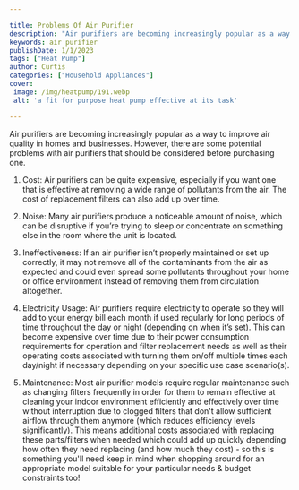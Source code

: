 ```yaml
---

title: Problems Of Air Purifier
description: "Air purifiers are becoming increasingly popular as a way to improve air quality in homes and businesses. However, there are some p...get more detail"
keywords: air purifier
publishDate: 1/1/2023
tags: ["Heat Pump"]
author: Curtis
categories: ["Household Appliances"]
cover: 
 image: /img/heatpump/191.webp
 alt: 'a fit for purpose heat pump effective at its task'

---
```


Air purifiers are becoming increasingly popular as a way to improve air quality in homes and businesses. However, there are some potential problems with air purifiers that should be considered before purchasing one.

1. Cost: Air purifiers can be quite expensive, especially if you want one that is effective at removing a wide range of pollutants from the air. The cost of replacement filters can also add up over time. 

2. Noise: Many air purifiers produce a noticeable amount of noise, which can be disruptive if you’re trying to sleep or concentrate on something else in the room where the unit is located. 

3. Ineffectiveness: If an air purifier isn’t properly maintained or set up correctly, it may not remove all of the contaminants from the air as expected and could even spread some pollutants throughout your home or office environment instead of removing them from circulation altogether. 

4. Electricity Usage: Air purifiers require electricity to operate so they will add to your energy bill each month if used regularly for long periods of time throughout the day or night (depending on when it’s set). This can become expensive over time due to their power consumption requirements for operation and filter replacement needs as well as their operating costs associated with turning them on/off multiple times each day/night if necessary depending on your specific use case scenario(s). 

5. Maintenance: Most air purifier models require regular maintenance such as changing filters frequently in order for them to remain effective at cleaning your indoor environment efficiently and effectively over time without interruption due to clogged filters that don't allow sufficient airflow through them anymore (which reduces efficiency levels significantly). This means additional costs associated with replacing these parts/filters when needed which could add up quickly depending how often they need replacing (and how much they cost) - so this is something you'll need keep in mind when shopping around for an appropriate model suitable for your particular needs & budget constraints too!

